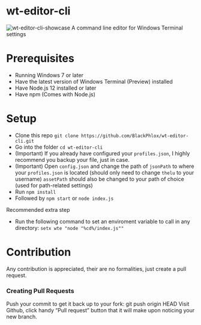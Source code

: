 # wt-editor-cli
![wt-editor-cli-showcase](https://user-images.githubusercontent.com/25123512/68074479-a74b5100-fd9b-11e9-8aad-cb85f580aad6.gif)
A command line editor for Windows Terminal settings
# Prerequisites
  - Running Windows 7 or later
  - Have the latest version of Windows Terminal (Preview) installed
  - Have Node.js 12 installed or later
  - Have npm (Comes with Node.js)
# Setup
  - Clone this repo ```git clone https://github.com/BlackPhlox/wt-editor-cli.git```
  - Go into the folder `cd wt-editor-cli`
  - (Important) If you already have configured your `profiles.json`, I highly recommend you backup your file, just in case.
  - (Important) Open `config.json` and change the path of `jsonPath` to where your `profiles.json` is located (should only need to change `thelu` to your username) `assetPath` should also be changed to your path of choice (used for path-related settings)
  - Run `npm install`
  - Followed by `npm start` or `node index.js`
  
  Recommended extra step
  - Run the following command to set an enviroment variable to call in any directory: `setx wte "node "%cd%/index.js""`  

# Contribution

Any contribution is appreciated, their are no formalities, just create a pull request.

### Creating Pull Requests
  Push your commit to get it back up to your fork: git push origin HEAD
  Visit Github, click handy “Pull request” button that it will make upon noticing your new branch.
